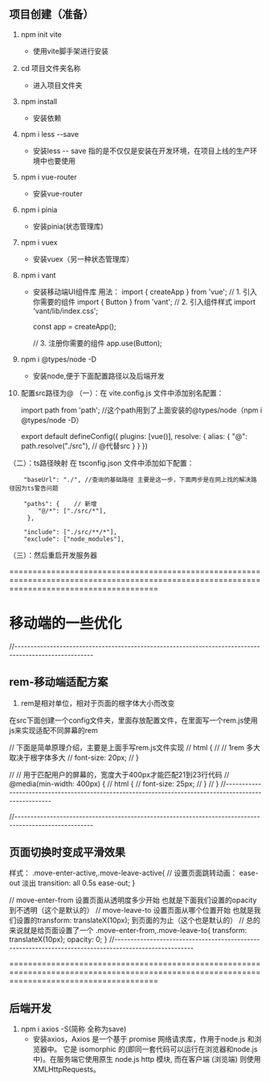 ## 项目创建（准备）
1. npm init vite   
   - 使用vite脚手架进行安装

2. cd 项目文件夹名称
   - 进入项目文件夹

3. npm install
   - 安装依赖

4. npm i less --save
   - 安装less  -- save 指的是不仅仅是安装在开发环境，在项目上线的生产环境中也要使用

5. npm i vue-router
   - 安装vue-router

6. npm i pinia
   - 安装pinia(状态管理库)

7. npm i vuex
   - 安装vuex（另一种状态管理库）

8. npm i vant
   - 安装移动端UI组件库
   用法：
      import { createApp } from 'vue';
      // 1. 引入你需要的组件
      import { Button } from 'vant';
      // 2. 引入组件样式
      import 'vant/lib/index.css';

      const app = createApp();

      // 3. 注册你需要的组件
      app.use(Button);

9. npm i  @types/node -D 
   - 安装node,便于下面配置路径以及后端开发

10. 配置src路径为@
   （一）：在 vite.config.js 文件中添加别名配置：

      import path from 'path';  //这个path用到了上面安装的@types/node（npm i  @types/node -D）

      export default defineConfig({
         plugins: [vue()],
         resolve: {
            alias: {
               "@": path.resolve("./src"), // @代替src
            }
         }
      })

   （二）：ts路径映射
        在 tsconfig.json 文件中添加如下配置：

        "baseUrl": "./", //查询的基础路径 主要是这一步，下面两步是在网上找的解决路径因为ts警告问题

        "paths": {    // 新增
            "@/*": ["./src/*"],
         },

        "include": ["./src/**/*"],
        "exclude": ["node_modules"], 
   （三）：然后重启开发服务器

============================================================================================================================================
# 移动端的一些优化

//------------------------------------------------------------------------------------------------------
## rem-移动端适配方案
1. rem是相对单位，相对于页面的根字体大小而改变

在src下面创建一个config文件夹，里面存放配置文件，在里面写一个rem.js使用js来实现适配不同屏幕的rem

// 下面是简单原理介绍，主要是上面手写rem.js文件实现
// html {
//   // 1rem 多大取决于根字体多大
//   font-size: 20px;
// }

// // 用于匹配用户的屏幕的，宽度大于400px才能匹配21到23行代码
// @media(min-width: 400px) {
//   html {
//     font-size: 25px;
//   }
// }
//------------------------------------------------------------------------------------------------------


//------------------------------------------------------------------------------------------------------
## 页面切换时变成平滑效果

<Transition name="move">
      <router-view></router-view>
</Transition>

样式：
.move-enter-active,.move-leave-active{
  // 设置页面跳转动画： ease-out 淡出
  transition: all 0.5s ease-out;
}

// move-enter-from 设置页面从透明度多少开始 也就是下面我们设置的opacity 到不透明（这个是默认的）
// move-leave-to 设置页面从哪个位置开始 也就是我们设置的transform: translateX(10px); 到页面的为止（这个也是默认的）
// 总的来说就是给页面设置了一个
.move-enter-from,.move-leave-to{
  transform: translateX(10px);
  opacity: 0;
}
//------------------------------------------------------------------------------------------------------



============================================================================================================================================

## 后端开发
1. npm i axios -S(简称 全称为save)
   - 安装axios，Axios 是一个基于 promise 网络请求库，作用于node.js 和浏览器中。 它是 isomorphic 的(即同一套代码可以运行在浏览器和node.js中)。在服务端它使用原生 node.js http 模块, 而在客户端 (浏览端) 则使用 XMLHttpRequests。


